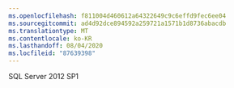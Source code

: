 ```yaml
---
ms.openlocfilehash: f811004d460612a64322649c9c6effd9fec6ee04
ms.sourcegitcommit: ad4d92dce894592a259721a1571b1d8736abacdb
ms.translationtype: MT
ms.contentlocale: ko-KR
ms.lasthandoff: 08/04/2020
ms.locfileid: "87639398"
---
```

SQL Server 2012 SP1
